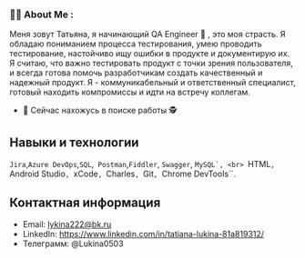 

### :man_technologist: About Me :
Меня зовут Татьяна, я начинающий QA Engineer 🐞 , это моя страсть. 
Я обладаю пониманием процесса тестирования, умею проводить тестирование, настойчиво ищу ошибки в продукте и документирую их.
Я считаю, что важно тестировать продукт с точки зрения пользователя, и всегда готова помочь разработчикам создать качественный и надежный продукт. 
Я - коммуникабельный и ответственный специалист, готовый находить компромиссы и идти на встречу коллегам.

- :telescope:
Сейчас нахожусь в поиске работы 🕵️  


## Навыки и технологии
``Jira``,``Azure DevOps``,``SQL``,`` Postman``,``Fiddler``, ``Swagger``, ``MySQL`, <br>
``HTML``, ``Android Studio``, ``xCode``, ``Charles``, ``Git``, ``Chrome DevTools``.



## Контактная информация
- Email: lykina222@bk.ru
- LinkedIn: https://www.linkedin.com/in/tatiana-lukina-81a819312/
- Телеграмм: @Lukina0503
